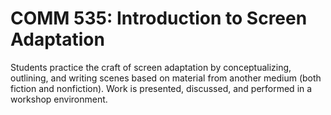 # COMM 535: Introduction to Screen Adaptation

Students practice the craft of screen adaptation by conceptualizing, outlining, and writing scenes based on material from another medium (both fiction and nonfiction). Work is presented, discussed, and performed in a workshop environment.